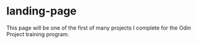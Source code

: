 # landing-page
This page will be one of the first of many projects I complete for the Odin Project training program.